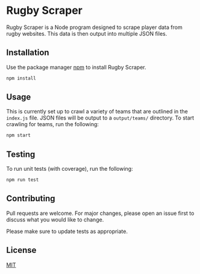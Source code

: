 # Rugby Scraper

Rugby Scraper is a Node program designed to scrape player data from rugby websites. This data is then output into multiple JSON files.

## Installation

Use the package manager [npm](https://www.npmjs.com/) to install Rugby Scraper.

```bash
npm install
```

## Usage

This is currently set up to crawl a variety of teams that are outlined in the `index.js` file. JSON files will be output to a `output/teams/` directory. To start crawling for teams, run the following:

```bash
npm start
```

## Testing

To run unit tests (with coverage), run the following:

```bash
npm run test
```

## Contributing
Pull requests are welcome. For major changes, please open an issue first to discuss what you would like to change.

Please make sure to update tests as appropriate.

## License
[MIT](https://choosealicense.com/licenses/mit/)